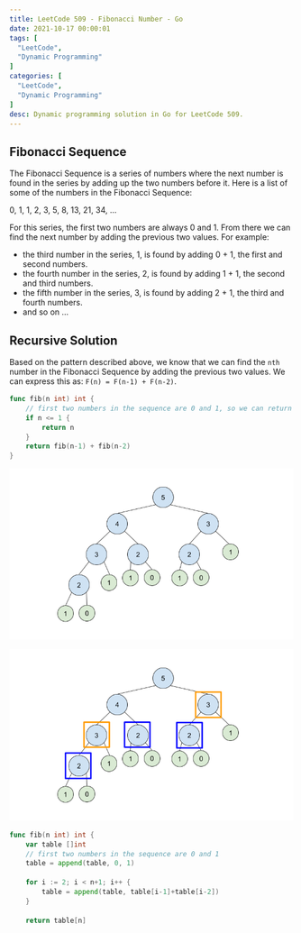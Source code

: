```yaml
---
title: LeetCode 509 - Fibonacci Number - Go
date: 2021-10-17 00:00:01
tags: [
  "LeetCode",
  "Dynamic Programming"
]
categories: [
  "LeetCode",
  "Dynamic Programming"
]
desc: Dynamic programming solution in Go for LeetCode 509.
---
```


## Fibonacci Sequence

The Fibonacci Sequence is a series of numbers where the next number is found in the series by adding up the two numbers before it. Here is a list of some of the numbers in the Fibonacci Sequence:

0, 1, 1, 2, 3, 5, 8, 13, 21, 34, ...

For this series, the first two numbers are always 0 and 1. From there we can find the next number by adding the previous two values. For example:

- the third number in the series, 1, is found by adding 0 + 1, the first and second numbers.
- the fourth number in the series, 2, is found by adding 1 + 1, the second and third numbers.
- the fifth number in the series, 3, is found by adding 2 + 1, the third and fourth numbers.
- and so on ...

## Recursive Solution

Based on the pattern described above, we know that we can find the `nth` number in the Fibonacci Sequence by adding the previous two values. We can express this as: `F(n) = F(n-1) + F(n-2)`.

```go
func fib(n int) int {
    // first two numbers in the sequence are 0 and 1, so we can return those values
    if n <= 1 {
        return n
    }
    return fib(n-1) + fib(n-2)
}
```

![Tree graph representation of recursive calls 1](leet-code-509-fibonacci-number-go-1.png)

![Tree graph representation of recursive calls 1](leet-code-509-fibonacci-number-go-2.png)

```go
func fib(n int) int {
    var table []int
    // first two numbers in the sequence are 0 and 1
    table = append(table, 0, 1)

    for i := 2; i < n+1; i++ {
        table = append(table, table[i-1]+table[i-2])
    }

    return table[n]
```
